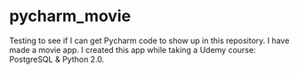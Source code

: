 # pycharm_movie
Testing to see if I can get Pycharm code to show up in this repository. I have made a movie app.
I created this app while taking a Udemy course: PostgreSQL & Python 2.0.
